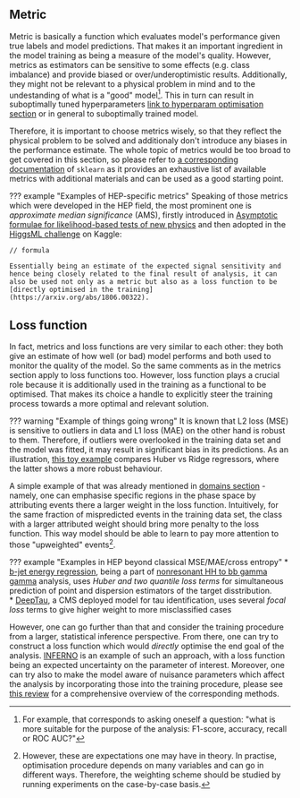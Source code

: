 ## Metric

Metric is basically a function which evaluates model's performance given true labels and model predictions. That makes it an important ingredient in the model training as being a measure of the model's quality. However, metrics as estimators can be sensitive to some effects (e.g. class imbalance) and provide biased or over/underoptimistic results. Additionally, they might not be relevant to a physical problem in mind and to the undestanding of what is a "good" model[^1]. This in turn can result in suboptimally tuned hyperparameters [link to hyperparam optimisation section]() or in general to suboptimally trained model.

Therefore, it is important to choose metrics wisely, so that they reflect the physical problem to be solved and additionaly don't introduce any biases in the performance estimate. The whole topic of metrics would be too broad to get covered in this section, so please refer to [a corresponding documentation](https://scikit-learn.org/stable/modules/model_evaluation.html) of `sklearn` as it provides an exhaustive list of available metrics with additional materials and can be used as a good starting point.  

??? example "Examples of HEP-specific metrics"
    Speaking of those metrics which were developed in the HEP field, the most prominent one is _approximate median significance_ (AMS), firstly introduced in [Asymptotic formulae for likelihood-based tests of new physics](https://arxiv.org/abs/1007.1727) and then adopted in the [HiggsML challenge](https://www.kaggle.com/c/higgs-boson) on Kaggle:

    // formula

    Essentially being an estimate of the expected signal sensitivity and hence being closely related to the final result of analysis, it can also be used not only as a metric but also as a loss function to be [directly optimised in the training](https://arxiv.org/abs/1806.00322).

## Loss function

In fact, metrics and loss functions are very similar to each other: they both give an estimate of how well (or bad) model performs and both used to monitor the quality of the model. So the same comments as in the metrics section apply to loss functions too. However, loss function plays a crucial role because it is additionally used in the training as a functional to be optimised. That makes its choice a handle to explicitly steer the training process towards a more optimal and relevant solution.

??? warning "Example of things going wrong"
    It is known that L2 loss (MSE) is sensitive to outliers in data and L1 loss (MAE) on the other hand is robust to them. Therefore, if outliers were overlooked in the training data set and the model was fitted, it may result in significant bias in its predictions. As an illustration, [this toy example](https://scikit-learn.org/stable/auto_examples/linear_model/plot_huber_vs_ridge.html) compares Huber vs Ridge regressors, where the latter shows a more robust behaviour.

A simple example of that was already mentioned in [domains section]() - namely, one can emphasise specific regions in the phase space by attributing events there a larger weight in the loss function. Intuitively, for the same fraction of mispredicted events in the training data set, the class with a larger attributed weight should bring more penalty to the loss function. This way model should be able to learn to pay more attention to those "upweighted" events[^2].

??? example "Examples in HEP beyond classical MSE/MAE/cross entropy"
    * [b-jet energy regression](https://arxiv.org/abs/1912.06046), being a part of [nonresonant HH to bb gamma gamma](https://arxiv.org/abs/2011.12373) analysis, uses _Huber and two quantile loss terms_ for simultaneous prediction of point and dispersion estimators of the target disstribution.  
    * [DeepTau](https://cms.cern.ch/iCMS/analysisadmin/cadilines?line=TAU-20-001&tp=an&id=2333&ancode=TAU-20-001), a CMS deployed model for tau identification, uses several _focal loss_ terms to give higher weight to more misclassified cases

However, one can go further than that and consider the training procedure from a larger, statistical inference perspective. From there, one can try to construct a loss function which would _directly_ optimise the end goal of the analysis. [INFERNO](https://github.com/GilesStrong/pytorch_inferno) is an example of such an approach, with a loss function being an expected uncertainty on the parameter of interest. Moreover, one can try also to make the model aware of nuisance parameters which affect the analysis by incorporating those into the training procedure, please see [this review](https://arxiv.org/abs/2007.09121) for a comprehensive overview of the corresponding methods.    

[^1]: For example, that corresponds to asking oneself a question: "what is more suitable for the purpose of the analysis: F1-score, accuracy, recall or ROC AUC?"
[^2]: However, these are expectations one may have in theory. In practise, optimisation procedure depends on many variables and can go in different ways. Therefore, the weighting scheme should be studied by running experiments on the case-by-case basis.
